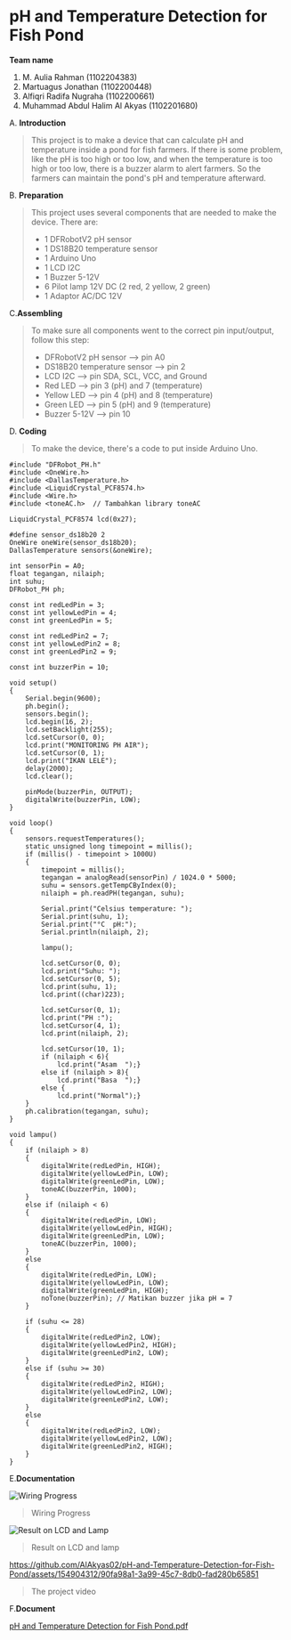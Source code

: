 # pH and Temperature Detection for Fish Pond
**Team name**
1. M. Aulia Rahman (1102204383)
2. Martuagus Jonathan (1102200448)
3. Alfiqri Radifa Nugraha (1102200661)
4. Muhammad Abdul Halim Al Akyas (1102201680)

A. **Introduction**

>This project is to make a device that can calculate pH and temperature inside a pond for fish farmers. If there is some problem, like the pH is too high or too low, and when the temperature is too high or too low, there is a buzzer alarm to alert farmers. So the farmers can maintain the pond's pH and temperature afterward.

B. **Preparation**
>This project uses several components that are needed to make the device. There are:
>- 1 DFRobotV2 pH sensor
>- 1 DS18B20 temperature sensor
>- 1 Arduino Uno
>- 1 LCD I2C
>- 1 Buzzer 5-12V
>- 6 Pilot lamp 12V DC (2 red, 2 yellow, 2 green)
>- 1 Adaptor AC/DC 12V

C.**Assembling**
>To make sure all components went to the correct pin input/output, follow this step:
>- DFRobotV2 pH sensor --> pin A0
>- DS18B20 temperature sensor --> pin 2
>- LCD I2C --> pin SDA, SCL, VCC, and Ground
>- Red LED --> pin 3 (pH) and 7 (temperature)
>- Yellow LED --> pin 4 (pH) and 8 (temperature)
>- Green LED --> pin 5 (pH) and 9 (temperature) 
>- Buzzer 5-12V --> pin 10

D. **Coding**
>To make the device, there's a code to put inside Arduino Uno.
```
#include "DFRobot_PH.h"
#include <OneWire.h>
#include <DallasTemperature.h>
#include <LiquidCrystal_PCF8574.h>
#include <Wire.h>
#include <toneAC.h>  // Tambahkan library toneAC

LiquidCrystal_PCF8574 lcd(0x27);

#define sensor_ds18b20 2
OneWire oneWire(sensor_ds18b20);
DallasTemperature sensors(&oneWire);

int sensorPin = A0;
float tegangan, nilaiph;
int suhu;
DFRobot_PH ph;

const int redLedPin = 3;
const int yellowLedPin = 4;
const int greenLedPin = 5;

const int redLedPin2 = 7;
const int yellowLedPin2 = 8;
const int greenLedPin2 = 9;

const int buzzerPin = 10;

void setup()
{
    Serial.begin(9600);
    ph.begin();
    sensors.begin();
    lcd.begin(16, 2);
    lcd.setBacklight(255);
    lcd.setCursor(0, 0);
    lcd.print("MONITORING PH AIR");
    lcd.setCursor(0, 1);
    lcd.print("IKAN LELE");
    delay(2000);
    lcd.clear();

    pinMode(buzzerPin, OUTPUT);
    digitalWrite(buzzerPin, LOW);
}

void loop()
{
    sensors.requestTemperatures();
    static unsigned long timepoint = millis();
    if (millis() - timepoint > 1000U)
    {
        timepoint = millis();
        tegangan = analogRead(sensorPin) / 1024.0 * 5000;
        suhu = sensors.getTempCByIndex(0);
        nilaiph = ph.readPH(tegangan, suhu);

        Serial.print("Celsius temperature: ");
        Serial.print(suhu, 1);
        Serial.print("°C  pH:");
        Serial.println(nilaiph, 2);

        lampu();

        lcd.setCursor(0, 0);
        lcd.print("Suhu: ");
        lcd.setCursor(0, 5);
        lcd.print(suhu, 1);
        lcd.print((char)223);

        lcd.setCursor(0, 1);
        lcd.print("PH :");
        lcd.setCursor(4, 1);
        lcd.print(nilaiph, 2);

        lcd.setCursor(10, 1);
        if (nilaiph < 6){
            lcd.print("Asam  ");}
        else if (nilaiph > 8){
            lcd.print("Basa  ");}
        else {
            lcd.print("Normal");}
    }
    ph.calibration(tegangan, suhu);
}

void lampu()
{
    if (nilaiph > 8)
    {
        digitalWrite(redLedPin, HIGH);
        digitalWrite(yellowLedPin, LOW);
        digitalWrite(greenLedPin, LOW);
        toneAC(buzzerPin, 1000); 
    }
    else if (nilaiph < 6)
    {
        digitalWrite(redLedPin, LOW);
        digitalWrite(yellowLedPin, HIGH);
        digitalWrite(greenLedPin, LOW);
        toneAC(buzzerPin, 1000);
    }
    else 
    {
        digitalWrite(redLedPin, LOW);
        digitalWrite(yellowLedPin, LOW);
        digitalWrite(greenLedPin, HIGH);
        noTone(buzzerPin); // Matikan buzzer jika pH = 7
    }

    if (suhu <= 28)
    {
        digitalWrite(redLedPin2, LOW);
        digitalWrite(yellowLedPin2, HIGH);
        digitalWrite(greenLedPin2, LOW);
    }
    else if (suhu >= 30)
    {
        digitalWrite(redLedPin2, HIGH);
        digitalWrite(yellowLedPin2, LOW);
        digitalWrite(greenLedPin2, LOW);
    }
    else
    {
        digitalWrite(redLedPin2, LOW);
        digitalWrite(yellowLedPin2, LOW);
        digitalWrite(greenLedPin2, HIGH);
    }
}
```
E.**Documentation**

![Wiring Progress](https://github.com/AlAkyas02/pH-and-Temperature-Detection-for-Fish-Pond/assets/154904312/a286606a-1564-40fa-a705-f9d3ea67f95d)
>Wiring Progress


![Result on LCD and Lamp](https://github.com/AlAkyas02/pH-and-Temperature-Detection-for-Fish-Pond/assets/154904312/24f4d9c6-cb8d-4eb2-aae2-6a99490e8476)
>Result on LCD and lamp


https://github.com/AlAkyas02/pH-and-Temperature-Detection-for-Fish-Pond/assets/154904312/90fa98a1-3a99-45c7-8db0-fad280b65851
>The project video

F.**Document**

[pH and Temperature Detection for Fish Pond.pdf](https://github.com/AlAkyas02/pH-and-Temperature-Detection-for-Fish-Pond/files/13776532/pH.and.Temperature.Detection.for.Fish.Pond.pdf)
